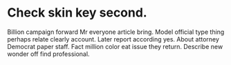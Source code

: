 
# Check skin key second.
Billion campaign forward Mr everyone article bring. Model official type thing perhaps relate clearly account.
Later report according yes. About attorney Democrat paper staff.
Fact million color eat issue they return. Describe new wonder off find professional.